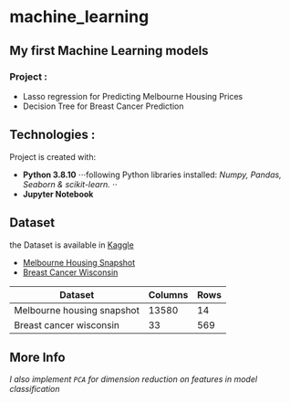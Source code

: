 # machine_learning
## My first Machine Learning models

### Project : 
* Lasso regression for Predicting Melbourne Housing Prices
* Decision Tree for Breast Cancer Prediction
            
            
           
## Technologies :
Project is created with:
+ **Python 3.8.10**
⋅⋅⋅following Python libraries installed: *Numpy, Pandas, Seaborn & scikit-learn.* ⋅⋅
+ **Jupyter Notebook**



## Dataset
the Dataset is available in [Kaggle](https://www.kaggle.com/)
* [Melbourne Housing Snapshot](https://www.kaggle.com/dansbecker/melbourne-housing-snapshot)
* [Breast Cancer Wisconsin](https://www.kaggle.com/uciml/breast-cancer-wisconsin-data)



Dataset | Columns | Rows
--- | --- | ---
Melbourne housing snapshot | 13580 | 14
Breast cancer wisconsin | 33 | 569



## More Info
*I also implement `PCA` for dimension reduction on features in model classification*

